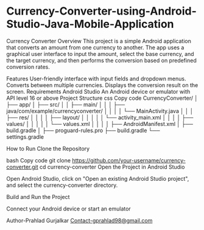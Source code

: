 # Currency-Converter-using-Android-Studio-Java-Mobile-Application
Currency Converter
Overview
This project is a simple Android application that converts an amount from one currency to another. The app uses a graphical user interface to input the amount, select the base currency, and the target currency, and then performs the conversion based on predefined conversion rates.

Features
User-friendly interface with input fields and dropdown menus.
Converts between multiple currencies.
Displays the conversion result on the screen.
Requirements
Android Studio
An Android device or emulator with API level 16 or above
Project Structure
css
Copy code
CurrencyConverter/
│
├── app/
│   ├── src/
│   │   ├── main/
│   │   │   ├── java/com/example/currencyconverter/
│   │   │   │   └── MainActivity.java
│   │   │   ├── res/
│   │   │   │   ├── layout/
│   │   │   │   │   └── activity_main.xml
│   │   │   │   ├── values/
│   │   │   │   │   └── values.xml
│   │   │   │   ├── AndroidManifest.xml
│   ├── build.gradle
│   ├── proguard-rules.pro
├── build.gradle
└── settings.gradle

How to Run
Clone the Repository

bash
Copy code
git clone https://github.com/your-username/currency-converter.git
cd currency-converter
Open the Project in Android Studio

Open Android Studio, click on "Open an existing Android Studio project", and select the currency-converter directory.

Build and Run the Project

Connect your Android device or start an emulator

Author-Prahlad Gurjalkar
Contact-gprahlad98@gmail.com


